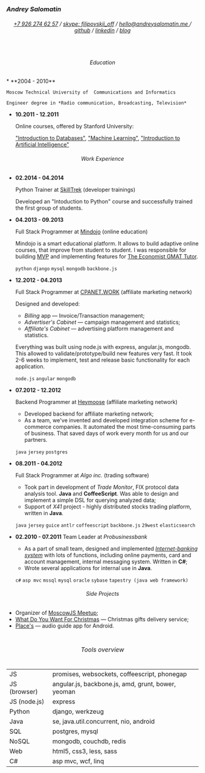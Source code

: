 ### *Andrey Salomatin*

<div style="text-align:center; padding-bottom: 15px;">
<h6>
  <a href="callto:+792627457">+7 926 274 62 57</a>
/ <a href="callto:filipovskii_off">skype: filipovskii_off</a>
/ <a href="mailto:hello@andreysalomatin.me?subject=CV">
    hello@andreysalomatin.me
  </a>
/ <a href="https://github.com/filipovskii">github</a>
/ <a href="http://www.linkedin.com/pub/andrey-salomatin/36/878/113">linkedin</a>
/ <a href="http://andreysalomatin.me/">blog</a>
</h6>
</div>

<h6 style="text-align:center">Education</h6>
*   **2004 - 2010**

    Moscow Technical University of  Communications and Informatics

    Engineer degree in *Radio communication, Broadcasting, Television*

*   **10.2011 - 12.2011**

    Online courses, offered by Stanford University:

    ["Introduction to Databases"](http://www.db-class.org/),  ["Machine
    Learning"](http://www.ml-class.org/), ["Introduction to Artificial
    Intelligence"](http://www.ai-class.com/)

<h6 style="text-align:center">Work Experience</h6>

*   **02.2014 - 04.2014**

    Python Trainer at [SkillTrek](http://skilltrek.ru/) (developer
    trainings)

    Developed an "Intoduction to Python" course and successfully trained
    the first group of students.

*   **04.2013 - 09.2013**

    Full Stack Programmer at [Mindojo](http://mindojo.com) (online
    education)

    Mindojo is a smart educational platform. It allows to build adaptive
    online courses, that improve from student to student. I was
    responsible for building [MVP](http://mindojo.com) and implementing
    features for [The Economist GMAT Tutor](https://gmat.economist.com/).

    `python` `django` `mysql` `mongodb` `backbone.js`

*   **12.2012 - 04.2013**

    Full Stack Programmer at [CPANET.WORK](http://www.cpanetwork.ru/)
    (affiliate marketing network)

    Designed and developed:

    - *Billing* app &mdash; Invoice/Transaction management;
    - *Advertiser's Cabinet* &mdash; campaign management and statistics;
    - *Affiliate's Cabinet* &mdash; advertising platform management and
      statistics.

    Everything was built using node.js with express, angular.js, mongodb.
    This allowed to validate/prototype/build new features very fast. It
    took 2-6 weeks to implement, test and release basic functionality for
    each application.


    `node.js` `angular` `mongodb`

*   **07.2012 - 12.2012**

    Backend Programmer at [Heymoose](http://heymoose.com) (affiliate
    marketing network)

    -   Developed backend for affiliate marketing network;
    -   As a team, we've invented and developed integration scheme for
        e-commerce companies. It automated the most time-consuming parts of
        business. That saved days of work every month for us and our
        partners.

    `java` `jersey` `postgres`

*   **08.2011 - 04.2012**

    Full Stack Programmer at *Algo inc.* (trading software)

    -   Took part in development of *Trade Monitor*, FIX protocol data
        analysis tool. **Java** and **CoffeeScript**. Was able to design
        and implement a simple DSL for querying analyzed data;
    -   Support of *X41* project - highly
        distributed stocks trading platform, written in **Java**.

    `java` `jersey` `guice` `antlr` `coffeescript`
    `backbone.js` `29west` `elasticsearch`

*   **02.2010 - 07.2011**
    Team Leader at *Probusinessbank*

    -   As a part of small team, designed and implemented
        *[Internet-banking system](http://www.e-life.ru/)* with lots of
        functions, including online payments, card and account management,
        internal messaging system. Written in **C#**;
    -   Wrote several applications for internal use in **Java**.

    `c#`  `asp mvc` `mssql` `mysql` `oracle` `sybase`
    `tapestry (java web framework)`

<h6 style="text-align:center">Side Projects</h6>

  * Organizer of <a href="www.moscowjs.ru">MoscowJS Meetup</a>;
  * <a href="www.whatdoyouwantforchristmas.net">What Do You Want For
    Christmas</a> &mdash; Christmas gifts delivery service;
  * <a href="placesapp.net">Place's</a> &mdash; audio guide app for Android.


<table style="margin-top:20px">
  <thead>
    <tr>
      <td colspan=2 style="text-align:center">
        <h6>Tools overview</h6>
      </td>
    </tr>
  </thead>

  <tbody>
    <tr>
      <td>JS</td>
      <td>promises, websockets, coffeescript, phonegap</td>
    </tr>
    <tr>
      <td>JS (browser)</td>
      <td>angular.js, backbone.js, amd, grunt, bower, yeoman</td>
    </tr>
    <tr>
      <td>JS (node.js)</td>
      <td>express</td>
    </tr>
    <tr>
      <td>Python</td>
      <td>django, werkzeug</td>
    </tr>
    <tr>
      <td>Java</td>
      <td>se, java.util.concurrent, nio, android</td>
    </tr>
    <tr>
      <td>SQL</td>
      <td>postgres, mysql</td>
    </tr>
    <tr>
      <td>NoSQL</td>
      <td>mongodb, couchdb, redis</td>
    </tr>
    <tr>
      <td>Web</td>
      <td>html5, css3, less, sass</td>
    </tr>
    <tr>
      <td>C#</td>
      <td>asp mvc, wcf, linq</td>
    </tr>
  </tbody>
</table>
